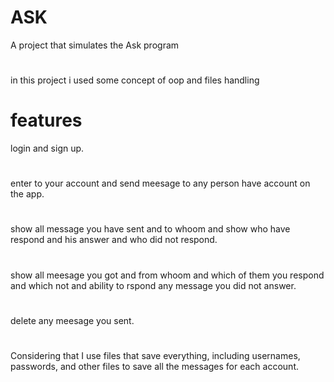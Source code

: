 # ASK
A project that simulates the Ask program
#
in this project i used some concept of oop and files handling
#
# features
login and sign up.
#
enter to your account and send meesage to any person have account on the app.
#
show all message you have sent and to whoom and show who have respond and his answer and who did not respond.
#
show all meesage you got and from whoom and which of them you respond and which not and ability to rspond any message you did not answer.
#
delete any meesage you sent.
#
Considering that I use files that save everything, including usernames, passwords, and other files to save all the messages for each account.
